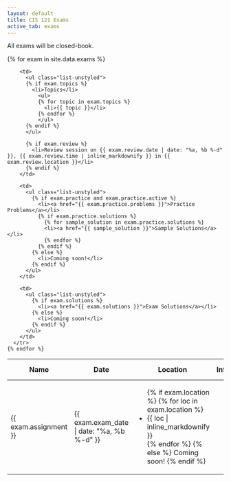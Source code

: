 ```yaml
---
layout: default
title: CIS 121 Exams
active_tab: exams
---
```


All exams will be closed-book.

<table class="table table-striped">
  <thead>
    <tr>
      <th>Name</th>
      <th>Date</th>
      <th>Location</th>
      <th>Information</th>
      <th>Practice Problems</th>
      <th>Solutions</th>
    </tr>
  </thead>
  
  <tbody>
    {% for exam in site.data.exams %}
      <tr style="text-align: left">
        <td><span>{{ exam.assignment }}</span></td>
        <td>{{ exam.exam_date | date: "%a, %b %-d" }}</td>
        <td>
          <ul class="list-unstyled">
            {% if exam.location %}
              {% for loc in exam.location %}
                <li>{{ loc | inline_markdownify }}</li>
              {% endfor %}
            {% else %}
              Coming soon!
            {% endif %}
          </ul>
        </td>
        
        <td>
          <ul class="list-unstyled">
          {% if exam.topics %}
            <li>Topics</li>
              <ul>
              {% for topic in exam.topics %}
                <li>{{ topic }}</li>
              {% endfor %}
              </ul>
          {% endif %}
          </ul>
            
          {% if exam.review %}
            <li>Review session on {{ exam.review.date | date: "%a, %b %-d" }}, {{ exam.review.time | inline_markdownify }} in {{ exam.review.location }}</li>
          {% endif %}
        </td>
        
        <td>
          <ul class="list-unstyled">
            {% if exam.practice and exam.practice.active %}
              <li><a href="{{ exam.practice.problems }}">Practice Problems</a></li>
              {% if exam.practice.solutions %}
                {% for sample_solution in exam.practice.solutions %}
                <li><a href="{{ sample_solution }}">Sample Solutions</a></li>
                {% endfor %}
              {% endif %}
            {% else %}
              <li>Coming soon!</li>
            {% endif %}
          </ul>
        </td>

        <td>
          <ul class="list-unstyled">
            {% if exam.solutions %}
              <li><a href="{{ exam.solutions }}">Exam Solutions</a></li>
            {% else %}
              <li>Coming soon!</li>
            {% endif %}
          </ul>
        </td>
      </tr>
    {% endfor %}
    
  </tbody>
</table>
